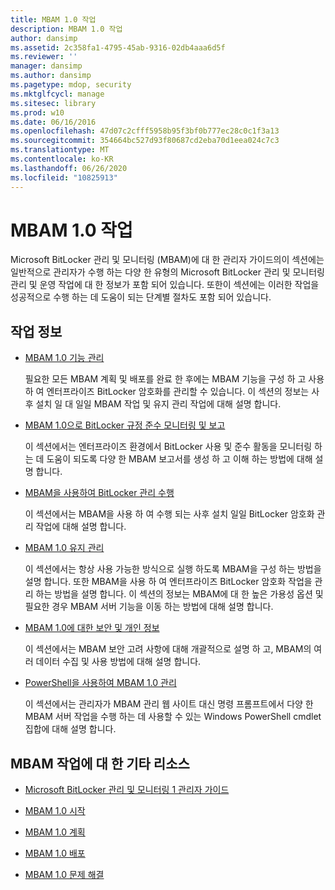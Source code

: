 ```yaml
---
title: MBAM 1.0 작업
description: MBAM 1.0 작업
author: dansimp
ms.assetid: 2c358fa1-4795-45ab-9316-02db4aaa6d5f
ms.reviewer: ''
manager: dansimp
ms.author: dansimp
ms.pagetype: mdop, security
ms.mktglfcycl: manage
ms.sitesec: library
ms.prod: w10
ms.date: 06/16/2016
ms.openlocfilehash: 47d07c2cfff5958b95f3bf0b777ec28c0c1f3a13
ms.sourcegitcommit: 354664bc527d93f80687cd2eba70d1eea024c7c3
ms.translationtype: MT
ms.contentlocale: ko-KR
ms.lasthandoff: 06/26/2020
ms.locfileid: "10825913"
---
```

# MBAM 1.0 작업


Microsoft BitLocker 관리 및 모니터링 (MBAM)에 대 한 관리자 가이드의이 섹션에는 일반적으로 관리자가 수행 하는 다양 한 유형의 Microsoft BitLocker 관리 및 모니터링 관리 및 운영 작업에 대 한 정보가 포함 되어 있습니다. 또한이 섹션에는 이러한 작업을 성공적으로 수행 하는 데 도움이 되는 단계별 절차도 포함 되어 있습니다.

## 작업 정보


-   [MBAM 1.0 기능 관리](administering-mbam-10-features.md)

    필요한 모든 MBAM 계획 및 배포를 완료 한 후에는 MBAM 기능을 구성 하 고 사용 하 여 엔터프라이즈 BitLocker 암호화를 관리할 수 있습니다. 이 섹션의 정보는 사후 설치 일 대 일일 MBAM 작업 및 유지 관리 작업에 대해 설명 합니다.

-   [MBAM 1.0으로 BitLocker 규정 준수 모니터링 및 보고](monitoring-and-reporting-bitlocker-compliance-with-mbam-10.md)

    이 섹션에서는 엔터프라이즈 환경에서 BitLocker 사용 및 준수 활동을 모니터링 하는 데 도움이 되도록 다양 한 MBAM 보고서를 생성 하 고 이해 하는 방법에 대해 설명 합니다.

-   [MBAM을 사용하여 BitLocker 관리 수행](performing-bitlocker-management-with-mbam.md)

    이 섹션에서는 MBAM을 사용 하 여 수행 되는 사후 설치 일일 BitLocker 암호화 관리 작업에 대해 설명 합니다.

-   [MBAM 1.0 유지 관리](maintaining-mbam-10.md)

    이 섹션에서는 항상 사용 가능한 방식으로 실행 하도록 MBAM을 구성 하는 방법을 설명 합니다. 또한 MBAM을 사용 하 여 엔터프라이즈 BitLocker 암호화 작업을 관리 하는 방법을 설명 합니다. 이 섹션의 정보는 MBAM에 대 한 높은 가용성 옵션 및 필요한 경우 MBAM 서버 기능을 이동 하는 방법에 대해 설명 합니다.

-   [MBAM 1.0에 대한 보안 및 개인 정보](security-and-privacy-for-mbam-10.md)

    이 섹션에서는 MBAM 보안 고려 사항에 대해 개괄적으로 설명 하 고, MBAM의 여러 데이터 수집 및 사용 방법에 대해 설명 합니다.

-   [PowerShell을 사용하여 MBAM 1.0 관리](administering-mbam-10-by-using-powershell.md)

    이 섹션에서는 관리자가 MBAM 관리 웹 사이트 대신 명령 프롬프트에서 다양 한 MBAM 서버 작업을 수행 하는 데 사용할 수 있는 Windows PowerShell cmdlet 집합에 대해 설명 합니다.

## MBAM 작업에 대 한 기타 리소스


-   [Microsoft BitLocker 관리 및 모니터링 1 관리자 가이드](index.md)

-   [MBAM 1.0 시작](getting-started-with-mbam-10.md)

-   [MBAM 1.0 계획](planning-for-mbam-10.md)

-   [MBAM 1.0 배포](deploying-mbam-10.md)

-   [MBAM 1.0 문제 해결](troubleshooting-mbam-10.md)

 

 






